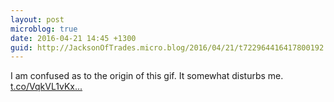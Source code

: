 ```yaml
---
layout: post
microblog: true
date: 2016-04-21 14:45 +1300
guid: http://JacksonOfTrades.micro.blog/2016/04/21/t722964416417800192.html
---
```

I am confused as to the origin of this gif. It somewhat disturbs me. [t.co/VqkVL1vKx...](https://t.co/VqkVL1vKxe)
